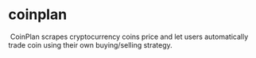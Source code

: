 # coinplan

<img>
</img>
CoinPlan scrapes cryptocurrency coins price and let users automatically trade coin using their own buying/selling strategy.

